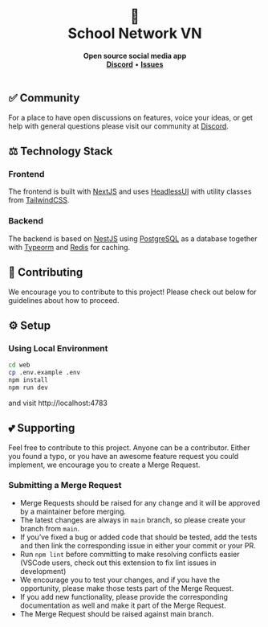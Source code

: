 <div align="center">
    <h1>🌿<br>School Network VN</h1>
    <strong>Open source social media app</strong>
</div>
<div align="center">
    <a href="https://discord.gg/"><b>Discord</b></a>
    •
    <a href="https://github.com/alvxvi/schoolnetworkvn"><b>Issues</b></a>
</div>
<br>

## ✅ Community

For a place to have open discussions on features, voice your ideas, or get help with general questions please visit our community at [Discord](https://discord.gg/).

## ⚖️ Technology Stack

### Frontend

The frontend is built with [NextJS](https://nextjs.org) and uses [HeadlessUI](https://headlessui.com) with utility classes from [TailwindCSS](https://tailwindcss.com).

### Backend

The backend is based on [NestJS](https://nestjs.com) using [PostgreSQL](https://www.postgresql.org) as a database together with [Typeorm](https://typeorm.io) and [Redis](https://redis.io) for caching.

## 🤝 Contributing

We encourage you to contribute to this project! Please check out below for guidelines about how to proceed.

## ⚙️ Setup

### Using Local Environment

```sh
cd web
cp .env.example .env
npm install
npm run dev
```

and visit http://localhost:4783

## 💕 Supporting

Feel free to contribute to this project. Anyone can be a contributor. Either you found a typo, or you have an awesome feature request you could implement, we encourage you to create a Merge Request.

### Submitting a Merge Request

- Merge Requests should be raised for any change and it will be approved by a maintainer before merging.
- The latest changes are always in `main` branch, so please create your branch from `main`.
- If you’ve fixed a bug or added code that should be tested, add the tests and then link the corresponding issue in either your commit or your PR.
- Run `npm lint` before committing to make resolving conflicts easier (VSCode users, check out this extension to fix lint issues in development)
- We encourage you to test your changes, and if you have the opportunity, please make those tests part of the Merge Request.
- If you add new functionality, please provide the corresponding documentation as well and make it part of the Merge Request.
- The Merge Request should be raised against main branch.
